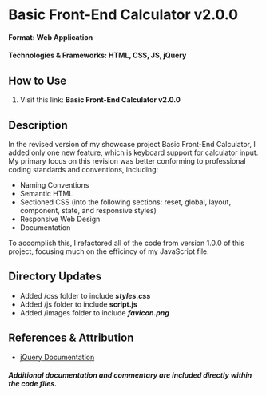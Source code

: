 # Basic Front-End Calculator v2.0.0
#### Format: Web Application
#### Technologies & Frameworks: HTML, CSS, JS, jQuery
## How to Use
1. Visit this link: **Basic Front-End Calculator v2.0.0**
## Description
In the revised version of my showcase project Basic Front-End Calculator, I added only one new feature, which is keyboard support for calculator input. My primary focus on this revision was better conforming to professional coding standards and conventions, including: 
* Naming Conventions
* Semantic HTML
* Sectioned CSS (into the following sections: reset, global, layout, component, state, and responsive styles)
* Responsive Web Design
* Documentation

To accomplish this, I refactored all of the code from version 1.0.0 of this project, focusing much on the efficincy of my JavaScript file. 

## Directory Updates
* Added /css folder to include **_styles.css_**
* Added /js folder to include **script.js**
* Added /images folder to include **_favicon.png_**
## References & Attribution
* [jQuery Documentation](https://jquery.com)
##### Additional documentation and commentary are included directly within the code files. 
